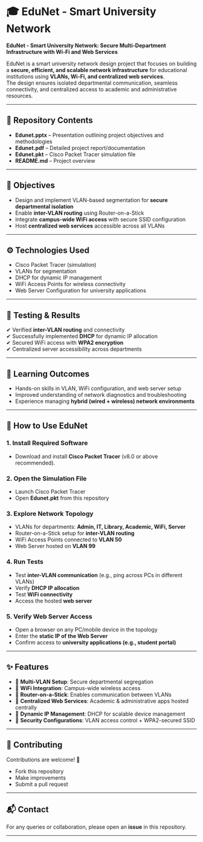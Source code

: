 # 🎓 EduNet - Smart University Network

**EduNet - Smart University Network: Secure Multi-Department Infrastructure with Wi-Fi and Web Services**  

EduNet is a smart university network design project that focuses on building a **secure, efficient, and scalable network infrastructure** for educational institutions using **VLANs, Wi-Fi, and centralized web services**.  
The design ensures isolated departmental communication, seamless connectivity, and centralized access to academic and administrative resources.  

---

## 📂 Repository Contents
- **Edunet.pptx** – Presentation outlining project objectives and methodologies  
- **Edunet.pdf** – Detailed project report/documentation  
- **Edunet.pkt** – Cisco Packet Tracer simulation file  
- **README.md** – Project overview  

---

## 🎯 Objectives
- Design and implement VLAN-based segmentation for **secure departmental isolation**  
- Enable **inter-VLAN routing** using Router-on-a-Stick  
- Integrate **campus-wide WiFi access** with secure SSID configuration  
- Host **centralized web services** accessible across all VLANs  

---

## ⚙️ Technologies Used
- Cisco Packet Tracer (simulation)  
- VLANs for segmentation  
- DHCP for dynamic IP management  
- WiFi Access Points for wireless connectivity  
- Web Server Configuration for university applications  

---

## 🧪 Testing & Results
✔ Verified **inter-VLAN routing** and connectivity  
✔ Successfully implemented **DHCP** for dynamic IP allocation  
✔ Secured WiFi access with **WPA2 encryption**  
✔ Centralized server accessibility across departments  

---

## 🧠 Learning Outcomes
- Hands-on skills in VLAN, WiFi configuration, and web server setup  
- Improved understanding of network diagnostics and troubleshooting  
- Experience managing **hybrid (wired + wireless) network environments**  

---

## 🚀 How to Use EduNet
### 1. Install Required Software  
- Download and install **Cisco Packet Tracer** (v8.0 or above recommended).  

### 2. Open the Simulation File  
- Launch Cisco Packet Tracer  
- Open **Edunet.pkt** from this repository  

### 3. Explore Network Topology  
- VLANs for departments: **Admin, IT, Library, Academic, WiFi, Server**  
- Router-on-a-Stick setup for **inter-VLAN routing**  
- WiFi Access Points connected to **VLAN 50**  
- Web Server hosted on **VLAN 99**  

### 4. Run Tests  
- Test **inter-VLAN communication** (e.g., ping across PCs in different VLANs)  
- Verify **DHCP IP allocation**  
- Test **WiFi connectivity**  
- Access the hosted **web server**  

### 5. Verify Web Server Access  
- Open a browser on any PC/mobile device in the topology  
- Enter the **static IP of the Web Server**  
- Confirm access to **university applications (e.g., student portal)**  

---

## ✨ Features
- 🔹 **Multi-VLAN Setup**: Secure departmental segregation  
- 🔹 **WiFi Integration**: Campus-wide wireless access  
- 🔹 **Router-on-a-Stick**: Enables communication between VLANs  
- 🔹 **Centralized Web Services**: Academic & administrative apps hosted centrally  
- 🔹 **Dynamic IP Management**: DHCP for scalable device management  
- 🔹 **Security Configurations**: VLAN access control + WPA2-secured SSID  

---

## 🤝 Contributing
Contributions are welcome! 🚀  
- Fork this repository  
- Make improvements  
- Submit a pull request  

---

## 📬 Contact
For any queries or collaboration, please open an **issue** in this repository.  

---
